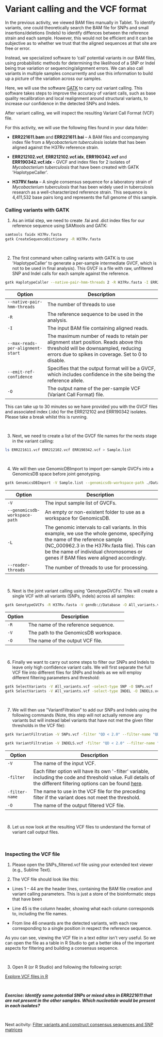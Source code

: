 # Variant calling and the VCF format

In the previous activity, we viewed  BAM files manually in Tablet. To identify variants, one could theoretically search the BAM file for SNPs and small insertions/deletions (Indels) to identify diffences between the reference strain and each sample. However, this would not be efficient and it can be subjective as to whether we trust that the aligned sequences at that site are free or error. 

Instead, we specialized software to ‘call’ potential variants in our BAM files, using probabilistic methods for determining the likelihood of a SNP or Indel being true variation or sequencing/alignment errors. We can also call variants in multiple samples concurrently and use this information to build up a picture of the variation across our samples.

Here, we will use the software [GATK](https://bio-bwa.sourceforge.net) to carry out variant calling. This software takes steps to improve the accuracy of variant calls, such as base quality recalibration and local realignment around structural variants, to increase our confidence in the detected SNPs and Indels.

After variant calling, we will inspect the resulting Variant Call Format (VCF) file.

For this activity, we will use the following files found in your data folder:

- **ERR221611.bam** and **ERR221611.bai** – A BAM files and ccompanying index file from a _Mycobacterium tuberculosis_ isolate that has been aligned against the H37Rv reference strain.

- **ERR212102.vcf**, **ERR212102.vcf.idx**, **ERR190342.vcf** and **ERR190342.vcf.idx** - GVCF and index files for 2 isolates of _Mycobacterium tuberculosis_ that have been created with GATK 'HaplotypeCaller'.

- **H37RV.fasta** – A single consensus sequence for a laboratory strain of _Mycobacterium tuberculosis_ that has been widely used in tuberculosis research as a well-characterized reference strain. This sequence is 4,411,532 base pairs long and represents the full genome of this sample.

### Calling variants with GATK

1. As an intial step, we need to create .fai and .dict index files for our reference sequence using SAMtools and GATK:

```bash
samtools faidx H37Rv.fasta
gatk CreateSequenceDictionary -R H37Rv.fasta
```

<br>

2. The first command when calling variants with GATK is to use 'HaplotypeCaller' to generate a per-sample intermediate GVCF, which is not to be used in final analysis). This GVCF is a file with raw, unfiltered SNP and Indel calls for each sample against the reference.

```bash
gatk HaplotypeCaller --native-pair-hmm-threads 2 -R H37Rv.fasta -I ERR221611.bam --max-reads-per-alignment-start 0 --emit-ref-confidence GVCF -O ERR221611.vcf
```

| Option                           | Description                                                                                                                                                                         |
|----------------------------------|-------------------------------------------------------------------------------------------------------------------------------------------------------------------------------------|
| `--native-pair-hmm-threads`      | The number of threads to use                                                                                                                               |
| `-R`                             | The reference sequence to be used in the analysis.                                                                                                                                  |
| `-I`                             | The input BAM file containing aligned reads.                                                                                                                                       |
| `--max-reads-per-alignment-start` | The maximum number of reads to retain per alignment start position. Reads above this threshold will be downsampled, reducing errors due to spikes in coverage. Set to 0 to disable. |
| `--emit-ref-confidence`          | Specifies that the output format will be a GVCF, which includes confidence in the site being the reference allele.                                                                 |
| `-O`                             | The output name of the per-sample VCF (Variant Call Format) file.                                                                                                                 |

This can take up to 30 minutes so we have provided you with the GVCF files and associated index (.idx) for the ERR212102 and ERR190342 isolates. Please take a break whilst this is running.


<br>

3. Next, we need to create a list of the GVCF file names for the nexts stage in the variant calling:

```bash
ls ERR221611.vcf ERR212102.vcf ERR190342.vcf > Sample.list
```

<br>

4. We will then use GenomicDBImport to import per-sample GVCFs into a GenomicsDB space before joint genotyping.

```bash
gatk GenomicsDBImport -V Sample.list --genomicsdb-workspace-path ./Database -L NC_000962.3 --reader-threads 2
```

| Option                          | Description                                                                                                              |
|---------------------------------|--------------------------------------------------------------------------------------------------------------------------|
| `-V`                             | The input sample list of GVCFs.                                                                                         |
| `--genomicsdb-workspace-path`   | An empty or non-existent folder to use as a workspace for GenomicsDB.                                                     |
| `-L`                             | The genomic intervals to call variants. In this example, we use the whole genome, specifying the name of the reference sample (NC_000962.3 in the H37Rv.fasta file). This can be the name of individual chromosomes or genes if BAM files were aligned accordingly. |
| `--reader-threads`               | The number of threads to use for processing.                                                                             |

<br>

5. Next is the joint variant calling using 'GenotypeGVCFs'. This will create a single VCF with all variants (SNPs, indels) across all samples:

```bash
gatk GenotypeGVCFs -R H37Rv.fasta -V gendb://Database -O All_variants.vcf
```
| Option                          | Description                                                                                                              |
|---------------------------------|--------------------------------------------------------------------------------------------------------------------------|
| `-R`                             | The name of the reference sequence.                                                                                         |
| `-V`   | The path to the GenomicsDB workspace.                                                     |
| `-O`               | The name of the output VCF file.                                                                             |

<br>

6. Finally we want to carry out some steps to filter our SNPs and Indels to leave only high confidence variant calls. We will first separate the full VCF file into different files for SNPs and Indels as we will employ different filtering parameters and threshold:

```bash
gatk SelectVariants -V All_variants.vcf -select-type SNP -O SNPs.vcf
gatk SelectVariants -V All_variants.vcf -select-type INDEL -O INDELs.vcf
```
<br>

7. We will then use "VariantFiltration" to add  our SNPs and Indels using the following commands (Note, this step will not actually remove any variants but will instead label variants that have not met the given filter thresholds in the VCF file):

```bash
gatk VariantFiltration -V SNPs.vcf -filter "QD < 2.0" --filter-name "QD2" -filter "QUAL < 30.0" --filter-name "QUAL30" -filter "SOR > 3.0" --filter-name "SOR3" -filter "FS > 60.0" --filter-name "FS60" -filter "MQ < 40.0" --filter-name "MQ40" -O SNPs_filtered.vcf
```

```bash
gatk VariantFiltration -V INDELS.vcf -filter "QD < 2.0" --filter-name "QD2" -filter "QUAL < 30.0" --filter-name "QUAL30" -filter "FS > 200.0" --filter-name "FS200" -O INDELS_filtered.vcf
```

| Option                          | Description                                                                                                              |
|---------------------------------|--------------------------------------------------------------------------------------------------------------------------|
| `-V`                             | The name of the input VCF.                                                                                         |
| `-filter`   | Each filter option will have its own '-filter' variable, including the code and threshold value. Full details of the different filtering options can be found [here](https://gatk.broadinstitute.org/hc/en-us/articles/360035890471-Hard-filtering-germline-short-variants).                                                     |
| `-filter-name`   | The name to use in the VCF file for the preceding filter if the variant does not meet the threshold.                                                     |
| `-O`               | The name of the output filtered VCF file.                                                                             |

<br>

8. Let us now look at the resulting VCF files to understand the format of variant call output files.

<br>

### Inspecting the VCF file

1. Please open the SNPs_filtered.vcf file using your extended text viewer (e.g., Subline Text).

2. The VCF file should look like this:




- Lines 1 – 44 are the header lines, containing the BAM file creation and variant calling parameters. This is just a store of the bioinformatic steps that have been 

- Line 45 is the column header, showing what each column corresponds to, including the file names.

- From line 46 onwards are the detected variants, with each row corresponding to a single position in respect the reference sequence.

As you can see, viewing the VCF file in a text editor isn't very useful. So we can open the file as a table in R Studio to get a better idea of the important aspects for filtering and building a consensus sequence.

<br>



3. Open R (or R Studio) and following the following script:

[Explore VCF files in R](Practicals/ViewVCF.html)




<br>



**_Exercise: Identify some potential SNPs or mixed sites in ERR221611 that are not present in the other samples. Which nucleotide would be present in each isolates?_**

<br>

Next acitvity: [Filter variants and construct consensus sequences and SNP matrices](SNPfilter_consensus.md)

